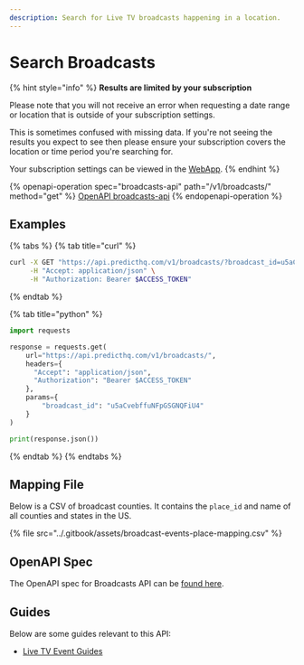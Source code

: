 ```yaml
---
description: Search for Live TV broadcasts happening in a location.
---
```


# Search Broadcasts

{% hint style="info" %}
**Results are limited by your subscription**

Please note that you will not receive an error when requesting a date range or location that is outside of your subscription settings.

This is sometimes confused with missing data. If you're not seeing the results you expect to see then please ensure your subscription covers the location or time period you're searching for.

Your subscription settings can be viewed in the [WebApp](https://control.predicthq.com/settings/plans).
{% endhint %}

{% openapi-operation spec="broadcasts-api" path="/v1/broadcasts/" method="get" %}
[OpenAPI broadcasts-api](https://raw.githubusercontent.com/predicthq/api-specs/refs/heads/main/openapi/broadcasts-api.yaml)
{% endopenapi-operation %}

## Examples

{% tabs %}
{% tab title="curl" %}
```bash
curl -X GET "https://api.predicthq.com/v1/broadcasts/?broadcast_id=u5aCvebffuNFpGSGNQFiU4" \
     -H "Accept: application/json" \
     -H "Authorization: Bearer $ACCESS_TOKEN"
```
{% endtab %}

{% tab title="python" %}
```python
import requests

response = requests.get(
    url="https://api.predicthq.com/v1/broadcasts/",
    headers={
      "Accept": "application/json",
      "Authorization": "Bearer $ACCESS_TOKEN"
    },
    params={
        "broadcast_id": "u5aCvebffuNFpGSGNQFiU4"
    }
)

print(response.json())
```
{% endtab %}
{% endtabs %}

## Mapping File

Below is a CSV of broadcast counties. It contains the `place_id` and name of all counties and states in the US.

{% file src="../.gitbook/assets/broadcast-events-place-mapping.csv" %}

## OpenAPI Spec

The OpenAPI spec for Broadcasts API can be [found here](https://api.predicthq.com/docs/?urls.primaryName=Broadcasts+API).

## Guides

Below are some guides relevant to this API:

* [Live TV Event Guides](https://app.gitbook.com/s/tNhzHETmXsrWeVBndqqJ/getting-started/guides/live-tv-event-guides)
